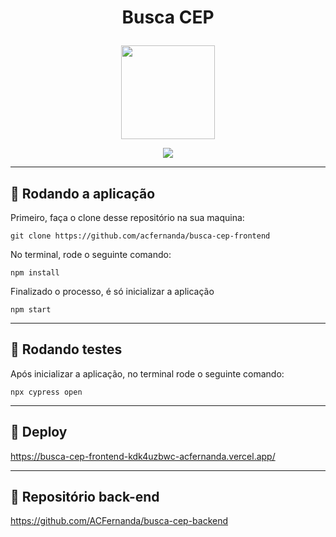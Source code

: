 # <p align = "center"> Busca CEP </p>

<p align="center">
   <img src="https://images.emojiterra.com/twitter/v13.1/512px/1f5fa.png" width="150"/>
</p>

<p align = "center">
   <img src="https://img.shields.io/badge/author-Fernanda-4dae71?style=flat-square" />
</p>

---

## 🏁 Rodando a aplicação

Primeiro, faça o clone desse repositório na sua maquina:

```
git clone https://github.com/acfernanda/busca-cep-frontend
```

No terminal, rode o seguinte comando:

```
npm install
```

Finalizado o processo, é só inicializar a aplicação

```
npm start
```


---
## :dart: Rodando testes
Após inicializar a aplicação, no terminal rode o seguinte comando:

```
npx cypress open
```

---
## :electric_plug: Deploy


https://busca-cep-frontend-kdk4uzbwc-acfernanda.vercel.app/

---
## :triangular_flag_on_post: Repositório back-end

https://github.com/ACFernanda/busca-cep-backend